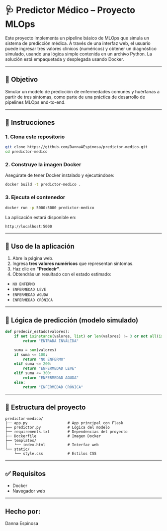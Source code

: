 # 🩺 Predictor Médico – Proyecto MLOps

Este proyecto implementa un pipeline básico de MLOps que simula un sistema de predicción médica. A través de una interfaz web, el usuario puede ingresar tres valores clínicos (numéricos) y obtener un diagnóstico simulado, usando una lógica simple contenida en un archivo Python. La solución está empaquetada y desplegada usando Docker.

---

## 📌 Objetivo

Simular un modelo de predicción de enfermedades comunes y huérfanas a partir de tres síntomas, como parte de una práctica de desarrollo de pipelines MLOps end-to-end.

---

## 🚀 Instrucciones

### 1. Clona este repositorio

```bash
git clone https://github.com/DannaAEspinosa/predictor-medico.git
cd predictor-medico
```

### 2. Construye la imagen Docker

Asegúrate de tener Docker instalado y ejecutándose:

```bash
docker build -t predictor-medico .
```

### 3. Ejecuta el contenedor

```bash
docker run -p 5000:5000 predictor-medico
```

La aplicación estará disponible en:

```
http://localhost:5000
```

---

## 🧪 Uso de la aplicación

1. Abre la página web.
2. Ingresa **tres valores numéricos** que representan síntomas.
3. Haz clic en **"Predecir"**.
4. Obtendrás un resultado con el estado estimado:

- `NO ENFERMO`
- `ENFERMEDAD LEVE`
- `ENFERMEDAD AGUDA`
- `ENFERMEDAD CRÓNICA`

---

## 🧠 Lógica de predicción (modelo simulado)

```python
def predecir_estado(valores):
    if not isinstance(valores, list) or len(valores) != 3 or not all(isinstance(v, (int, float)) for v in valores):
        return "ENTRADA INVÁLIDA"

    suma = sum(valores)
    if suma <= 100:
        return "NO ENFERMO"
    elif suma <= 200:
        return "ENFERMEDAD LEVE"
    elif suma <= 300:
        return "ENFERMEDAD AGUDA"
    else:
        return "ENFERMEDAD CRÓNICA"
```

---

## 📁 Estructura del proyecto

```
predictor-medico/
├── app.py                  # App principal con Flask
├── predictor.py            # Lógica del modelo
├── requirements.txt        # Dependencias del proyecto
├── Dockerfile              # Imagen Docker
├── templates/
│   └── index.html          # Interfaz web
└── static/
    └── style.css           # Estilos CSS
```

---

## ✅ Requisitos

- Docker
- Navegador web

---

## Hecho por:

Danna Espinosa